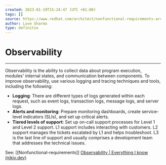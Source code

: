 ```yaml
---
created: 2023-01-19T15:24:47 (UTC +01:00)
tags: []
source: https://www.redhat.com/architect/nonfunctional-requirements-architecture?utm_campaign=refferal&utm_medium=refferal&utm_source=futurecx
author: Love Sharma
type: definitie
---
```


# Observability

---
Observability is the ability to collect data about program execution, modules' internal states, and communication between components. To improve observability, use various logging and tracing techniques and tools, including the following:

-   **Logging**: There are different types of logs generated within each request, such as event logs, transaction logs, message logs, and server logs.
-   **Alerts and monitoring**: Prepare monitoring dashboards, create service-level indicators (SLIs), and set up critical alerts.
-   **Tiered levels of support**: Set up on-call support processes for Level 1 and Level 2 support. L1 support includes interacting with customers. L2 support manages the tickets escalated by L1 and helps troubleshoot. L3 is the last line of support and usually comprises a development team that addresses the technical issues.


See: [[Nonfunctional-requirements]]
[Observability | Everything I know (nikiv.dev)](https://wiki.nikiv.dev/devops/observability)
